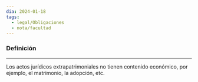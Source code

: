 ```yaml
---
dia: 2024-01-18
tags:
  - legal/Obligaciones
  - nota/facultad
---
```

### Definición
---
Los actos jurídicos extrapatrimoniales no tienen contenido económico, por ejemplo, el matrimonio, la adopción, etc.